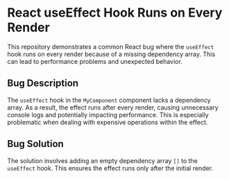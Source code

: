 # React useEffect Hook Runs on Every Render

This repository demonstrates a common React bug where the `useEffect` hook runs on every render because of a missing dependency array. This can lead to performance problems and unexpected behavior.

## Bug Description

The `useEffect` hook in the `MyComponent` component lacks a dependency array. As a result, the effect runs after every render, causing unnecessary console logs and potentially impacting performance.  This is especially problematic when dealing with expensive operations within the effect.

## Bug Solution

The solution involves adding an empty dependency array `[]` to the `useEffect` hook. This ensures the effect runs only after the initial render.